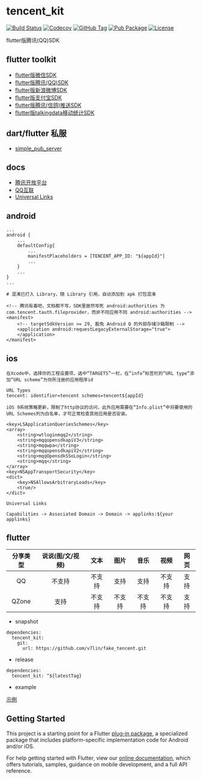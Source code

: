 # tencent_kit

[![Build Status](https://cloud.drone.io/api/badges/v7lin/fake_tencent/status.svg)](https://cloud.drone.io/v7lin/fake_tencent)
[![Codecov](https://codecov.io/gh/v7lin/fake_tencent/branch/master/graph/badge.svg)](https://codecov.io/gh/v7lin/fake_tencent)
[![GitHub Tag](https://img.shields.io/github/tag/v7lin/fake_tencent.svg)](https://github.com/v7lin/fake_tencent/releases)
[![Pub Package](https://img.shields.io/pub/v/tencent_kit.svg)](https://pub.dartlang.org/packages/tencent_kit)
[![License](https://img.shields.io/badge/License-Apache%202.0-blue.svg)](https://github.com/v7lin/fake_tencent/blob/master/LICENSE)

flutter版腾讯(QQ)SDK

## flutter toolkit

* [flutter版微信SDK](https://github.com/v7lin/fake_wechat)
* [flutter版腾讯(QQ)SDK](https://github.com/v7lin/fake_tencent)
* [flutter版新浪微博SDK](https://github.com/v7lin/fake_weibo)
* [flutter版支付宝SDK](https://github.com/v7lin/fake_alipay)
* [flutter版腾讯(信鸽)推送SDK](https://github.com/v7lin/fake_push)
* [flutter版talkingdata移动统计SDK](https://github.com/v7lin/fake_analytics)

## dart/flutter 私服

* [simple_pub_server](https://github.com/v7lin/simple_pub_server)

## docs

* [腾讯开放平台](https://open.tencent.com/)
* [QQ互联](http://wiki.connect.qq.com/)
* [Universal Links](https://developer.apple.com/library/archive/documentation/General/Conceptual/AppSearch/UniversalLinks.html)

## android

```
...
android {
    ...
    defaultConfig{
        ...
        manifestPlaceholders = [TENCENT_APP_ID: "${appId}"]
        ...
    }
    ...
}
...
```

```
# 混淆已打入 Library，随 Library 引用，自动添加到 apk 打包混淆
```

```
<!-- 腾讯有毒吧，文档都不写，SDK里居然写死 android:authorities 为 com.tencent.tauth.fileprovider，而非不同应用不同 android:authorities -->
<manifest>
    <!-- targetSdkVersion >= 29, 豁免 Android Q 的外部存储沙箱限制 -->
    <application android:requestLegacyExternalStorage="true">
    </application>
</manifest>
```

## ios

```
在Xcode中，选择你的工程设置项，选中“TARGETS”一栏，在“info”标签栏的“URL type“添加“URL scheme”为你所注册的应用程序id

URL Types
tencent: identifier=tencent schemes=tencent${appId}
```

```
iOS 9系统策略更新，限制了http协议的访问，此外应用需要在“Info.plist”中将要使用的URL Schemes列为白名单，才可正常检查其他应用是否安装。

<key>LSApplicationQueriesSchemes</key>
<array>
    <string>wtloginmqq2</string>
    <string>mqqopensdkapiV3</string>
    <string>mqqwpa</string>
    <string>mqqopensdkapiV2</string>
    <string>mqqOpensdkSSoLogin</string>
    <string>mqq</string>
</array>
<key>NSAppTransportSecurity</key>
<dict>
    <key>NSAllowsArbitraryLoads</key>
    <true/>
</dict>
```

```
Universal Links

Capabilities -> Associated Domain -> Domain -> applinks:${your applinks}
```

## flutter

|分享类型|说说(图/文/视频)|文本|图片|音乐|视频|网页|
|:---:|:---:|:---:|:---:|:---:|:---:|:---:|
|QQ|不支持|不支持|支持|支持|不支持|支持|
|QZone|支持|不支持|不支持|不支持|不支持|支持|

* snapshot

```
dependencies:
  tencent_kit:
    git:
      url: https://github.com/v7lin/fake_tencent.git
```

* release

```
dependencies:
  tencent_kit: ^${latestTag}
```

* example

[示例](./example/lib/main.dart)

## Getting Started

This project is a starting point for a Flutter
[plug-in package](https://flutter.dev/developing-packages/),
a specialized package that includes platform-specific implementation code for
Android and/or iOS.

For help getting started with Flutter, view our 
[online documentation](https://flutter.dev/docs), which offers tutorials, 
samples, guidance on mobile development, and a full API reference.
